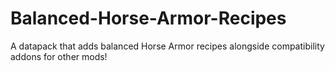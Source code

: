 # Balanced-Horse-Armor-Recipes
A datapack that adds balanced Horse Armor recipes alongside compatibility addons for other mods!
